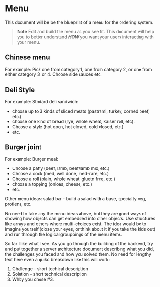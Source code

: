 # Menu

This document will be be the blueprint of a menu for the ordering system.

> **Note**
> Edit and build the menu as you see fit. This document will help you to better understand ***HOW*** you want your users interacting with your menu.

## Chinese menu

For example:
Pick one from category 1, one from category 2, or one from either category 3, or 4.
Choose side sauces
etc.

## Deli Style

For example:
Stndard deli sandwich:
  * choose up to 3 kinds of sliced meats (pastrami, turkey, corned beef, etc.)
  * choose one kind of bread (rye, whole wheat, kaiser roll, etc).
  * Choose a style (hot open, hot closed, cold closed, etc.)
  * etc.

## Burger joint

For example:
Burger meal:
  * Choose a patty (beef, lamb, beef/lamb mix, etc.)
  * Choose a cook (med, well done, med-rare, etc.)
  * Choose a roll (plain, whole wheat, gluetn free, etc.)
  * choose a topping (onions, cheese, etc.)
  * etc.

Other menu ideas:
salad bar - build a salad with a base, specialty veg, protiens, etc.

No need to take any the menu ideas above, but they are good ways of showing how objects can get embedded into other objects. Use structures like arrays and others where multi-choices exist.
The idea would be to imagine yourself (close your eyes, or think about it if you take the kids out) and run through the logical groupoings of the menu items.

So far I like what I see. As you go through the building of the backend, try and put together a server architecture document describing what you did, the challenges you faced and how you solved them.
No need for lengthy text here even a quikc breakdown like this will work:
1. Challenge - short techical description
2. Solution - short technical description
3. Whby you chose #3.
